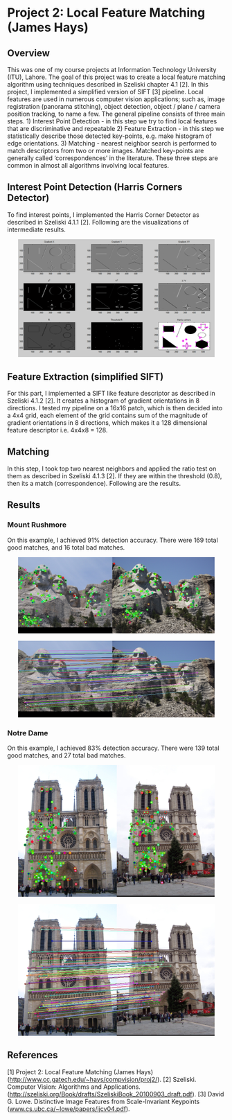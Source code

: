 #  Project 2: Local Feature Matching (James Hays) 

## Overview
This was one of my course projects at Information Technology University (ITU), Lahore. The goal of this project was to create a local feature matching algorithm using techniques described in Szeliski chapter 4.1 [2]. In this project, I implemented a simplified version of SIFT [3] pipeline. Local features are used in numerous computer vision applications; such as, image registration (panorama stitching), object detection, object / plane / camera position tracking, to name a few. The general pipeline consists of three main steps. 1) Interest Point Detection - in this step we try to find local features that are discriminative and repeatable 2) Feature Extraction - in this step we statistically describe those detected key-points, e.g. make histogram of edge orientations. 3) Matching - nearest neighbor search is performed to match descriptors from two or more images. Matched key-points are generally called ‘correspondences’ in the literature. These three steps are common in almost all algorithms involving local features.

## Interest Point Detection (Harris Corners Detector)
To find interest points, I implemented the Harris Corner Detector as described in Szeliski 4.1.1 [2]. Following are the visualizations of intermediate results.
<p align="center">
<img src="https://github.com/alihassan1/mini_projects/blob/master/local-feature-matching/results/harris.png" width="90%"/>
</p>

## Feature Extraction (simplified SIFT)
For this part, I implemented a SIFT like feature descriptor as described in Szeliski 4.1.2 [2]. It creates a histogram of gradient orientations in 8 directions. I tested my pipeline on a 16x16 patch, which is then decided into a 4x4 grid, each element of the grid contains sum of the magnitude of gradient orientations in 8 directions, which makes it a 128 dimensional feature descriptor i.e. 4x4x8 = 128. 

## Matching
In this step, I took top two nearest neighbors and applied the ratio test on them as described in Szeliski 4.1.3 [2]. If they are within the threshold (0.8), then its a match (correspondence). Following are the results. 

## Results

### Mount Rushmore
On this example, I achieved 91% detection accuracy. There were 169 total good matches, and 16 total bad matches.
<p align="center">
<img src="https://github.com/alihassan1/mini_projects/blob/master/local-feature-matching/results/Mount_Rushmore_eval.jpg" width="90%"/>
</p>

<p align="center">
<img src="https://github.com/alihassan1/mini_projects/blob/master/local-feature-matching/results/Mount_Rushmore_vis_arrows.jpg" width="90%"/>
</p>

### Notre Dame
On this example, I achieved 83% detection accuracy. There were 139 total good matches, and 27 total bad matches.
<p align="center">
<img src="https://github.com/alihassan1/mini_projects/blob/master/local-feature-matching/results/Notre_Dame_eval.jpg" width="90%"/>
</p>

<p align="center">
<img src="https://github.com/alihassan1/mini_projects/blob/master/local-feature-matching/results/Notre_Dame_vis_arrows.jpg" width="90%"/>
</p>

## References
[1] Project 2: Local Feature Matching (James Hays) (http://www.cc.gatech.edu/~hays/compvision/proj2/).
[2] Szeliski. Computer Vision: Algorithms and Applications. (http://szeliski.org/Book/drafts/SzeliskiBook_20100903_draft.pdf).
[3] David G. Lowe. Distinctive Image Features from Scale-Invariant Keypoints (www.cs.ubc.ca/~lowe/papers/ijcv04.pdf).
